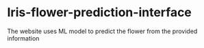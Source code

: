 # Iris-flower-prediction-interface
The website uses ML model to predict the flower from the provided information
